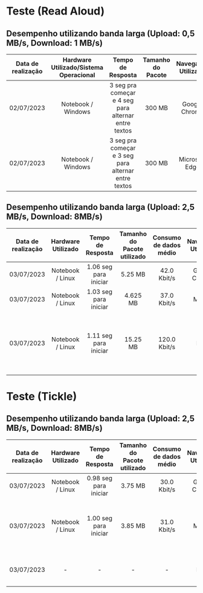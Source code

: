 # Teste (Read Aloud)

## Desempenho utilizando banda larga (Upload: 0,5 MB/s, Download: 1 MB/s)

| Data de realização | Hardware Utilizado/Sistema Operacional | Tempo de Resposta | Tamanho do Pacote | Navegador Utilizado | Observações |
|:------------------:|:------------------:|:-----------------:|:-----------------:|:-------------------:|:------------------:|
| 02/07/2023 | Notebook / Windows | 3 seg pra começar e 4 seg para alternar entre textos | 300 MB | Google Chrome | Só as vozes offline funcionaram, as outras dão tempo excedido |
| 02/07/2023 | Notebook / Windows | 3 seg pra começar e 3 seg para alternar entre textos | 300 MB | Microsoft Edge | Vozes offline funcionam |

## Desempenho utilizando banda larga (Upload: 2,5 MB/s, Download: 8MB/s)

| Data de realização | Hardware Utilizado | Tempo de Resposta | Tamanho do Pacote utilizado | Consumo de dados médio |Navegador Utilizado | Observações |
|:------------------:|:------------------:|:-----------------:|:---------------------------:|:----------------------:|:------------------:|:------------------:|
| 03/07/2023 | Notebook / Linux | 1.06 seg para iniciar | 5.25 MB | 42.0 Kbit/s | Google Chrome | |
| 03/07/2023 | Notebook / Linux | 1.03 seg para iniciar | 4.625 MB | 37.0 Kbit/s | Mozilla | |
| 03/07/2023 | Notebook / Linux | 1.11 seg para iniciar | 15.25 MB | 120.0 Kbit/s | Edge | O navegador edge de fábrica aparenta refazer requisições enquanto a página roda. |

# Teste (Tickle)

## Desempenho utilizando banda larga (Upload: 2,5 MB/s, Download: 8MB/s)
| Data de realização | Hardware Utilizado | Tempo de Resposta | Tamanho do Pacote utilizado | Consumo de dados médio |Navegador Utilizado | Observações |
|:------------------:|:------------------:|:-----------------:|:---------------------------:|:----------------------:|:------------------:|:------------------:|
| 03/07/2023 | Notebook / Linux | 0.98 seg para iniciar | 3.75 MB | 30.0 Kbit/s | Google Chrome | |
| 03/07/2023 | Notebook / Linux | 1.00 seg para iniciar | 3.85 MB | 31.0 Kbit/s | Mozilla | Para utilizar o talkie no mozilla de fábrica é necessário instalar vozes no sistema.|
| 03/07/2023 | - | - | - | - | Edge | O navegador não possui acesso a esta extensão.|
